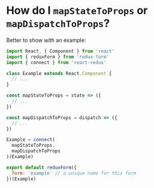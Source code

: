 # How do I `mapStateToProps` or `mapDispatchToProps`?

Better to show with an example:

```javascript
import React, { Component } from 'react'
import { reduxForm } from 'redux-form'
import { connect } from 'react-redux'

class Example extends React.Component {
  // ...
}

const mapStateToProps = state => ({
  // ...
})

const mapDispatchToProps = dispatch => ({
  // ...
})

Example = connect(
  mapStateToProps,
  mapDispatchToProps
)(Example)

export default reduxForm({
  form: 'example' // a unique name for this form
})(Example)
```

